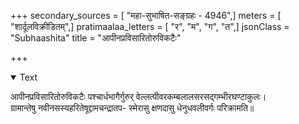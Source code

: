 +++
secondary_sources = [ "महा-सुभाषित-सङ्ग्रहः - 4946",]
meters = [ "शार्दूलविक्रीडितम्",]
pratimaalaa_letters = [ "र", "म", "ग", "त",]
jsonClass = "Subhaashita"
title = "आपीनप्रविसारितोरुविकटैः"

+++

<details open><summary>Text</summary>

आपीनप्रविसारितोरुविकटैः पश्चार्धभागैर्गुरुर् वेल्लत्पीवरकम्बलालसरसद्गम्भीरघण्टाकुलः।  
ग्रामान्तेषु नवीनसस्यहरितेषूद्दामचन्द्रातप- स्मेरासु क्षणदासु धेनुधवलीवर्गः परिक्रामति॥
</details>
